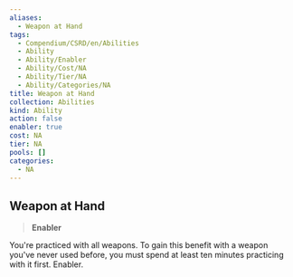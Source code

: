 ```yaml
---
aliases:
  - Weapon at Hand
tags:
  - Compendium/CSRD/en/Abilities
  - Ability
  - Ability/Enabler
  - Ability/Cost/NA
  - Ability/Tier/NA
  - Ability/Categories/NA
title: Weapon at Hand
collection: Abilities
kind: Ability
action: false
enabler: true
cost: NA
tier: NA
pools: []
categories:
  - NA
---
```

## Weapon at Hand  
>**Enabler**
  
You're practiced with all weapons. To gain this benefit with a weapon you've never used before, you must spend at least ten minutes practicing with it first. Enabler.